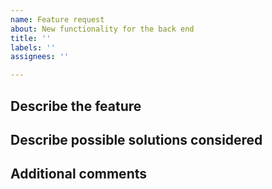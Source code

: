 ```yaml
---
name: Feature request
about: New functionality for the back end
title: ''
labels: ''
assignees: ''

---
```


## Describe the feature
<!--- A clear and concise description of what should happen if implemented. -->


## Describe possible solutions considered
<!--- Optional: Relevant information/research that was done if trying to resolve the issue beforehand. Delete this section is no research was done. -->


## Additional comments
<!--- Add any other comments about the feature request here. -->

